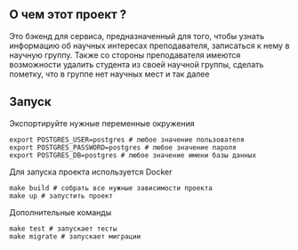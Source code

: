 ## О чем этот проект ?

Это бэкенд для сервиса, предназначенный для того, чтобы узнать информацию об научных интересах преподавателя, записаться
к нему в научную группу. Также со стороны преподавателя имеются возможности удалить студента из своей научной группы, 
сделать пометку, что в группе нет научных мест и так далее

## Запуск

Экспортируйте нужные переменные окружения

```shell
export POSTGRES_USER=postgres # любое значение пользователя
export POSTGRES_PASSWORD=postgres # любое значение пароля
export POSTGRES_DB=postgres # любое значение имени базы данных
```

Для запуска проекта используется Docker

```shell
make build # собрать все нужные зависимости проекта
make up # запустить проект
```

Дополнительные команды
```shell
make test # запускает тесты
make migrate # запускает миграции
```

